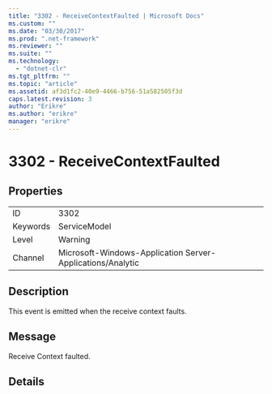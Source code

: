 ```yaml
---
title: "3302 - ReceiveContextFaulted | Microsoft Docs"
ms.custom: ""
ms.date: "03/30/2017"
ms.prod: ".net-framework"
ms.reviewer: ""
ms.suite: ""
ms.technology: 
  - "dotnet-clr"
ms.tgt_pltfrm: ""
ms.topic: "article"
ms.assetid: af3d1fc2-40e9-4466-b756-51a582505f3d
caps.latest.revision: 3
author: "Erikre"
ms.author: "erikre"
manager: "erikre"
---
```

# 3302 - ReceiveContextFaulted
## Properties  
  
|||  
|-|-|  
|ID|3302|  
|Keywords|ServiceModel|  
|Level|Warning|  
|Channel|Microsoft-Windows-Application Server-Applications/Analytic|  
  
## Description  
 This event is emitted when the receive context faults.  
  
## Message  
 Receive Context faulted.  
  
## Details